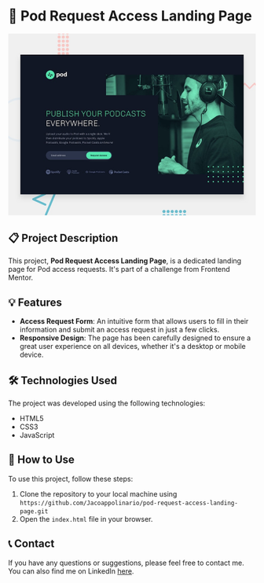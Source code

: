 # 🚀 Pod Request Access Landing Page

![Design preview for the Pod request access landing page coding challenge](./preview.jpg)

## 📋 Project Description

This project, **Pod Request Access Landing Page**, is a dedicated landing page for Pod access requests. It's part of a challenge from Frontend Mentor.

## 💡 Features

- **Access Request Form**: An intuitive form that allows users to fill in their information and submit an access request in just a few clicks.
- **Responsive Design**: The page has been carefully designed to ensure a great user experience on all devices, whether it's a desktop or mobile device.

## 🛠️ Technologies Used

The project was developed using the following technologies:

- HTML5
- CSS3
- JavaScript

## 🚀 How to Use

To use this project, follow these steps:

1. Clone the repository to your local machine using `https://github.com/Jacoappolinario/pod-request-access-landing-page.git`
2. Open the `index.html` file in your browser.

## 📞 Contact

If you have any questions or suggestions, please feel free to contact me. You can also find me on LinkedIn [here](https://www.linkedin.com/in/jacoapolinario/).
